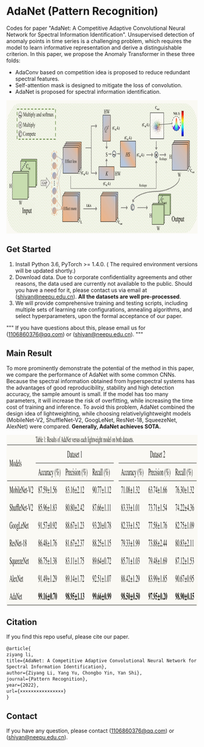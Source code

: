# AdaNet (Pattern Recognition)
Codes for paper "AdaNet: A Competitive Adaptive Convolutional Neural Network for Spectral Information Identification".
Unsupervised detection of anomaly points in time series is a challenging problem, which requires the model to learn informative representation and derive a distinguishable criterion. In this paper, we propose the Anomaly Transformer in these three folds:

- AdaConv based on competition idea is proposed to reduce redundant spectral features.
- Self-attention mask is designed to mitigate the loss of convolution.
- AdaNet is proposed for spectral information identification.

<p align="center">
<img src="pics/AdaConv.png" height = "350" alt="" align=center />
</p>

## Get Started

1. Install Python 3.6, PyTorch >= 1.4.0. 
( The required environment versions will be updated shortly.)
2. Download data. Due to corporate confidentiality agreements and other reasons, the data used are currently not available to the public. Should you have a need for it, please contact us via email at (shiyan@neepu.edu.cn). **All the datasets are well pre-processed**. 
3. We will provide comprehensive training and testing scripts, including multiple sets of learning rate configurations, annealing algorithms, and select hyperparameters, upon the formal acceptance of our paper.

"""
If you have questions about this, please email us for (1106860376@qq.com) or  (shiyan@neepu.edu.cn).
"""

## Main Result

To more prominently demonstrate the potential of the method in this paper, we compare the performance of AdaNet with some common CNNs. Because the spectral information obtained from hyperspectral systems has the advantages of good reproducibility, stability and high detection accuracy, the sample amount is small. If the model has too many parameters, it will increase the risk of overfitting, while increasing the time cost of training and inference. To avoid this problem, AdaNet combined the design idea of lightweighting, while choosing relativelylightweight models (MobileNet-V2, ShuffleNet-V2, GoogLeNet, ResNet-18, SqueezeNet, AlexNet) were compared. **Generally,  AdaNet achieves SOTA.**

<p align="center">
<img src="pics/table.png" height = "450" alt="" align=center />
</p>

## Citation
If you find this repo useful, please cite our paper. 

```
@article{
ziyang li,
title={AdaNet: A Competitive Adaptive Convolutional Neural Network for Spectral Information Identification},
author={Ziyang Li, Yang Yu, Chongbo Yin, Yan Shi},
journal={Pattern Recognition},
year={2022},
url={××××××××××××××××}
}
```

## Contact
If you have any question, please contact (1106860376@qq.com) or  (shiyan@neepu.edu.cn).
